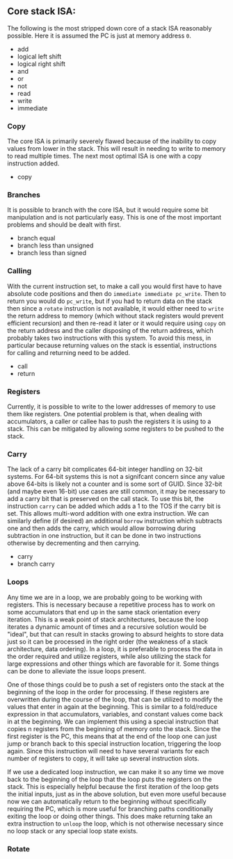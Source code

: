 ## Core stack ISA:

The following is the most stripped down core of a stack ISA reasonably possible. Here it is assumed the PC is just at memory address `0`.

- add
- logical left shift
- logical right shift
- and
- or
- not
- read
- write
- immediate

### Copy

The core ISA is primarily severely flawed because of the inability to copy values from lower in the stack. This will result in needing to write to memory to read multiple times. The next most optimal ISA is one with a copy instruction added.

- copy

### Branches

It is possible to branch with the core ISA, but it would require some bit manipulation and is not particularly easy. This is one of the most important problems and should be dealt with first.

- branch equal
- branch less than unsigned
- branch less than signed

### Calling

With the current instruction set, to make a call you would first have to have absolute code positions and then do `immediate immediate pc_write`. Then to return you would do `pc_write`, but if you had to return data on the stack then since a `rotate` instruction is not available, it would either need to `write` the return address to memory (which without stack registers would prevent efficient recursion) and then re-read it later or it would require using `copy` on the return address and the caller disposing of the return address, which probably takes two instructions with this system. To avoid this mess, in particular because returning values on the stack is essential, instructions for calling and returning need to be added.

- call
- return

### Registers

Currently, it is possible to write to the lower addresses of memory to use them like registers. One potential problem is that, when dealing with accumulators, a caller or callee has to push the registers it is using to a stack. This can be mitigated by allowing some registers to be pushed to the stack.

### Carry

The lack of a carry bit complicates 64-bit integer handling on 32-bit systems. For 64-bit systems this is not a signifcant concern since any value above 64-bits is likely not a counter and is some sort of GUID. Since 32-bit (and maybe even 16-bit) use cases are still common, it may be necessary to add a carry bit that is preserved on the call stack. To use this bit, the instruction `carry` can be added which adds a 1 to the TOS if the carry bit is set. This allows multi-word addition with one extra instruction. We can similarly define (if desired) an additional `borrow` instruction which subtracts one and then adds the carry, which would allow borrowing during subtraction in one instruction, but it can be done in two instructions otherwise by decrementing and then carrying.

- carry
- branch carry

### Loops

Any time we are in a loop, we are probably going to be working with registers. This is necessary because a repetitive process has to work on some accumulators that end up in the same stack orientation every iteration. This is a weak point of stack architectures, because the loop iterates a dynamic amount of times and a recursive solution would be "ideal", but that can result in stacks growing to absurd heights to store data just so it can be processed in the right order (the weakness of a stack architecture, data ordering). In a loop, it is preferable to process the data in the order required and utilize registers, while also utilizing the stack for large expressions and other things which are favorable for it. Some things can be done to alleviate the issue loops present.

One of those things could be to push a set of registers onto the stack at the beginning of the loop in the order for processing. If these registers are overwritten during the course of the loop, that can be utilized to modify the values that enter in again at the beginning. This is similar to a fold/reduce expression in that accumulators, variables, and constant values come back in at the beginning. We can implement this using a special instruction that copies n registers from the beginning of memory onto the stack. Since the first register is the PC, this means that at the end of the loop one can just jump or branch back to this special instruction location, triggering the loop again. Since this instruction will need to have several variants for each number of registers to copy, it will take up several instruction slots.

If we use a dedicated loop instruction, we can make it so any time we move back to the beginning of the loop that the loop puts the registers on the stack. This is especially helpful because the first iteration of the loop gets the initial inputs, just as in the above solution, but even more useful because now we can automatically return to the beginning without specifically requiring the PC, which is more useful for branching paths conditionally exiting the loop or doing other things. This does make returning take an extra instruction to `unloop` the loop, which is not otherwise necessary since no loop stack or any special loop state exists.

### Rotate